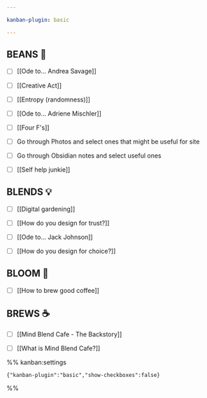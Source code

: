 ```yaml
---

kanban-plugin: basic

---
```


## BEANS 🫘

- [ ] [[Ode to... Andrea Savage]]
- [ ] [[Creative Act]]
- [ ] [[Entropy (randomness)]]
- [ ] [[Ode to... Adriene Mischler]]
- [ ] [[Four F's]]
- [ ] Go through Photos and select ones that might be useful for site
- [ ] Go through Obsidian notes and select useful ones
- [ ] [[Self help junkie]]


## BLENDS 💡

- [ ] [[Digital gardening]]
- [ ] [[How do you design for trust?]]
- [ ] [[Ode to... Jack Johnson]]
- [ ] [[How do you design for choice?]]


## BLOOM 🌱

- [ ] [[How to brew good coffee]]


## BREWS ☕️

- [ ] [[Mind Blend Cafe - The Backstory]]
- [ ] [[What is Mind Blend Cafe?]]




%% kanban:settings
```
{"kanban-plugin":"basic","show-checkboxes":false}
```
%%